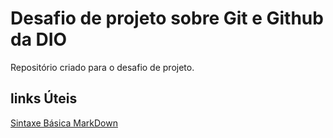 # Desafio de projeto sobre Git e Github da DIO
Repositório criado para o desafio de projeto.

## links Úteis
[Sintaxe Básica MarkDown](https://www.markdownguide.org/basic-syntax)
